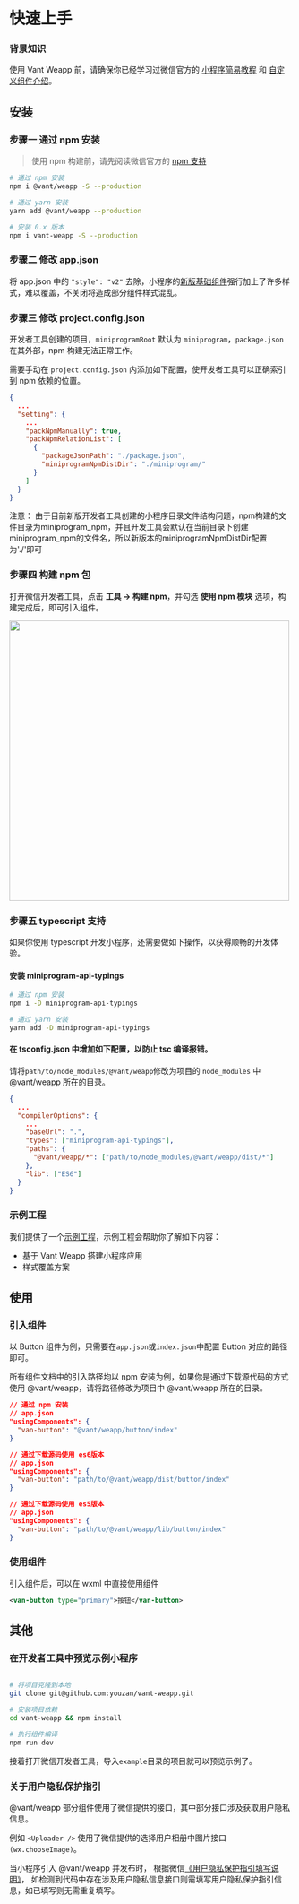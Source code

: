 # 快速上手

### 背景知识

使用 Vant Weapp 前，请确保你已经学习过微信官方的 [小程序简易教程](https://developers.weixin.qq.com/miniprogram/dev/framework/) 和 [自定义组件介绍](https://developers.weixin.qq.com/miniprogram/dev/framework/custom-component/)。

## 安装

### 步骤一 通过 npm 安装

> 使用 npm 构建前，请先阅读微信官方的 [npm 支持](https://developers.weixin.qq.com/miniprogram/dev/devtools/npm.html)

```bash
# 通过 npm 安装
npm i @vant/weapp -S --production

# 通过 yarn 安装
yarn add @vant/weapp --production

# 安装 0.x 版本
npm i vant-weapp -S --production
```

### 步骤二 修改 app.json

将 app.json 中的 `"style": "v2"` 去除，小程序的[新版基础组件](https://developers.weixin.qq.com/miniprogram/dev/reference/configuration/app.html#style)强行加上了许多样式，难以覆盖，不关闭将造成部分组件样式混乱。

### 步骤三 修改 project.config.json

开发者工具创建的项目，`miniprogramRoot` 默认为 `miniprogram`，`package.json` 在其外部，npm 构建无法正常工作。

需要手动在 `project.config.json` 内添加如下配置，使开发者工具可以正确索引到 npm 依赖的位置。

```json
{
  ...
  "setting": {
    ...
    "packNpmManually": true,
    "packNpmRelationList": [
      {
        "packageJsonPath": "./package.json",
        "miniprogramNpmDistDir": "./miniprogram/"
      }
    ]
  }
}
```
注意： 由于目前新版开发者工具创建的小程序目录文件结构问题，npm构建的文件目录为miniprogram_npm，并且开发工具会默认在当前目录下创建miniprogram_npm的文件名，所以新版本的miniprogramNpmDistDir配置为'./'即可

### 步骤四 构建 npm 包

打开微信开发者工具，点击 **工具 -> 构建 npm**，并勾选 **使用 npm 模块** 选项，构建完成后，即可引入组件。

<img style="width: 500px;" src="https://img.yzcdn.cn/public_files/2019/08/15/fa0549210055976cb63798503611ce3d.png" />

### 步骤五 typescript 支持

如果你使用 typescript 开发小程序，还需要做如下操作，以获得顺畅的开发体验。

#### 安装 miniprogram-api-typings

```bash
# 通过 npm 安装
npm i -D miniprogram-api-typings

# 通过 yarn 安装
yarn add -D miniprogram-api-typings
```

#### 在 tsconfig.json 中增加如下配置，以防止 tsc 编译报错。

请将`path/to/node_modules/@vant/weapp`修改为项目的 `node_modules` 中 @vant/weapp 所在的目录。

```json
{
  ...
  "compilerOptions": {
    ...
    "baseUrl": ".",
    "types": ["miniprogram-api-typings"],
    "paths": {
      "@vant/weapp/*": ["path/to/node_modules/@vant/weapp/dist/*"]
    },
    "lib": ["ES6"]
  }
}
```

### 示例工程

我们提供了一个[示例工程](https://github.com/vant-ui/vant-demo)，示例工程会帮助你了解如下内容：

- 基于 Vant Weapp 搭建小程序应用
- 样式覆盖方案

## 使用

### 引入组件

以 Button 组件为例，只需要在`app.json`或`index.json`中配置 Button 对应的路径即可。

所有组件文档中的引入路径均以 npm 安装为例，如果你是通过下载源代码的方式使用 @vant/weapp，请将路径修改为项目中 @vant/weapp 所在的目录。

```json
// 通过 npm 安装
// app.json
"usingComponents": {
  "van-button": "@vant/weapp/button/index"
}
```

```json
// 通过下载源码使用 es6版本
// app.json
"usingComponents": {
  "van-button": "path/to/@vant/weapp/dist/button/index"
}
```

```json
// 通过下载源码使用 es5版本
// app.json
"usingComponents": {
  "van-button": "path/to/@vant/weapp/lib/button/index"
}
```

### 使用组件

引入组件后，可以在 wxml 中直接使用组件

```xml
<van-button type="primary">按钮</van-button>
```

## 其他

### 在开发者工具中预览示例小程序

```bash

# 将项目克隆到本地
git clone git@github.com:youzan/vant-weapp.git

# 安装项目依赖
cd vant-weapp && npm install

# 执行组件编译
npm run dev

```

接着打开微信开发者工具，导入`example`目录的项目就可以预览示例了。

### 关于用户隐私保护指引

@vant/weapp 部分组件使用了微信提供的接口，其中部分接口涉及获取用户隐私信息。

例如 `<Uploader />` 使用了微信提供的选择用户相册中图片接口`(wx.chooseImage)`。

当小程序引入 @vant/weapp 并发布时，
根据微信[《用户隐私保护指引填写说明》](https://developers.weixin.qq.com/miniprogram/dev/framework/user-privacy/)，
如检测到代码中存在涉及用户隐私信息接口则需填写用户隐私保护指引信息，如已填写则无需重复填写。
